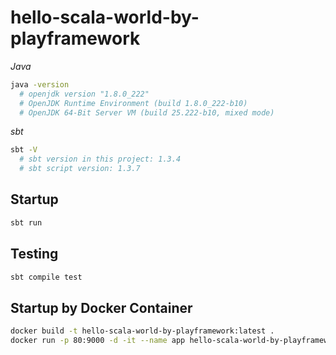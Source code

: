 # hello-scala-world-by-playframework

*Java*

```sh
java -version
  # openjdk version "1.8.0_222"
  # OpenJDK Runtime Environment (build 1.8.0_222-b10)
  # OpenJDK 64-Bit Server VM (build 25.222-b10, mixed mode)
```

*sbt*

```sh
sbt -V
  # sbt version in this project: 1.3.4
  # sbt script version: 1.3.7
```

## Startup

```sh
sbt run
```

## Testing

```sh
sbt compile test
```

## Startup by Docker Container

```sh
docker build -t hello-scala-world-by-playframework:latest .
docker run -p 80:9000 -d -it --name app hello-scala-world-by-playframework:latest
```
